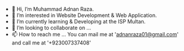 - 👋 Hi, I’m Muhammad Adnan Raza.
- 👀 I’m interested in Website Development & Web Application.
- 🌱 I’m currently learning & Developing at the ISP Multan.
- 💞️ I’m looking to collaborate on ...
- 📫 How to reach me ... You can mail me at 'adnanraza01@gmail.com' and call me at '+923007337408'

<!---
adnanraza01/adnanraza01 is a ✨ special ✨ repository because its `README.md` (this file) appears on your GitHub profile.
You can click the Preview link to take a look at your changes.
--->
